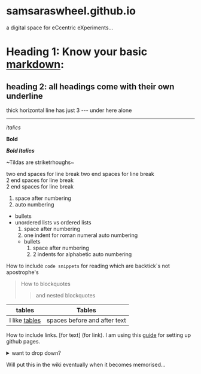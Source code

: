# samsaraswheel.github.io
a digital space for eCcentric eXperiments...




# Heading 1: Know your basic [markdown](https://help.github.com/en/github/writing-on-github/basic-writing-and-formatting-syntax): 

## heading 2: all headings come with their own underline
thick horizontal line has just 3 --- under here alone

---

*italics*

**Bold**

***Bold Italics***  

~Tildas are striketrhoughs~

two end spaces for line break
two end spaces for line break  
2 end spaces for line break  
2 end spaces for line break  

1. space after numbering
2. auto numbering
* bullets
* unordered lists vs ordered lists
  1. space after numbering
  2. one indent for roman numeral auto numbering
  * bullets
     1. space after numbering
     2. 2 indents for alphabetic auto numbering

How to include `code snippets` for reading which are backtick`s not apostrophe's

> How to blockquotes
>> and nested blockquotes

| tables | Tables |
|---|---|
| I like [tables](https://help.github.com/en/github/writing-on-github/organizing-information-with-tables) | spaces before and after text |

How to include links. [for text] (for link). I am using this [guide](https://dannguyen.github.io/github-for-portfolios/index.html) for setting up github pages.

<details closed>
<summary>want to drop down?</summary>
<br>
- < br > line breaks sentences. Well, you asked for it!<br>
- Well, you asked for it again<br> 
- And again<br>
- And again
</details>

Will put this in the wiki eventually when it becomes memorised...

